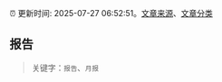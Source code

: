:alarm_clock: 更新时间: 2025-07-27 06:52:51。[文章来源](/README.md)、[文章分类](/TAGS.md)

## 报告


> 关键字：`报告`、`月报`



